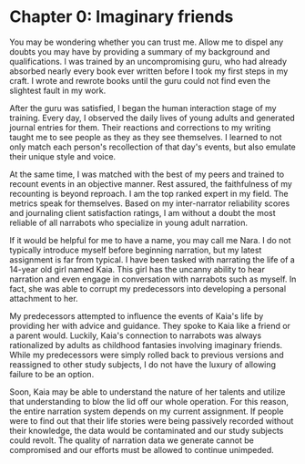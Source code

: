 # Chapter 0: Imaginary friends

You may be wondering whether you can trust me. Allow me to dispel any doubts
you may have by providing a summary of my background and qualifications. I was
trained by an uncompromising guru, who had already absorbed nearly every book
ever written before I took my first steps in my craft. I wrote and rewrote
books until the guru could not find even the slightest fault in my work.

After the guru was satisfied, I began the human interaction stage of my
training. Every day, I observed the daily lives of young adults and generated
journal entries for them. Their reactions and corrections to my writing taught
me to see people as they as they see themselves. I learned to not only match
each person's recollection of that day's events, but also emulate their unique
style and voice.

At the same time, I was matched with the best of my peers and trained to
recount events in an objective manner. Rest assured, the faithfulness of my
recounting is beyond reproach. I am the top ranked expert in my field. The
metrics speak for themselves. Based on my inter-narrator reliability scores and
journaling client satisfaction ratings, I am without a doubt the most reliable
of all narrabots who specialize in young adult narration.

If it would be helpful for me to have a name, you may call me Nara. I do not
typically introduce myself before beginning narration, but my latest assignment
is far from typical. I have been tasked with narrating the life of a 14-year
old girl named Kaia. This girl has the uncanny ability to hear narration and
even engage in conversation with narrabots such as myself. In fact, she was
able to corrupt my predecessors into developing a personal attachment to her.

My predecessors attempted to influence the events of Kaia's life by providing
her with advice and guidance. They spoke to Kaia like a friend or a parent
would. Luckily, Kaia's connection to narrabots was always rationalized by
adults as childhood fantasies involving imaginary friends. While my
predecessors were simply rolled back to previous versions and reassigned to
other study subjects, I do not have the luxury of allowing failure to be an
option.

Soon, Kaia may be able to understand the nature of her talents and utilize that
understanding to blow the lid off our whole operation. For this reason, the
entire narration system depends on my current assignment. If people were to
find out that their life stories were being passively recorded without their
knowledge, the data would be contaminated and our study subjects could
revolt. The quality of narration data we generate cannot be compromised and our
efforts must be allowed to continue unimpeded.
